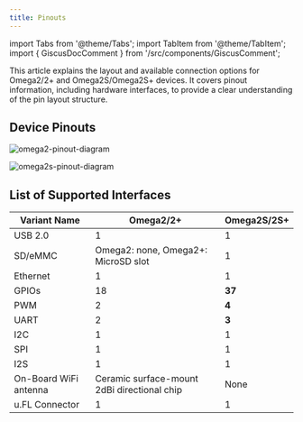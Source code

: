 ```yaml
---
title: Pinouts
---
```


import Tabs from '@theme/Tabs';
import TabItem from '@theme/TabItem';
import { GiscusDocComment } from '/src/components/GiscusComment';

This article explains the layout and available connection options for Omega2/2+ and Omega2S/Omega2S+ devices. It covers pinout information, including hardware interfaces, to provide a clear understanding of the pin layout structure.

## Device Pinouts

<Tabs>
  <TabItem value="omega2" label="Omega2" default>

![omega2-pinout-diagram](./assets/omega2-pinout.png)

  </TabItem>
  <TabItem value="omega2s" label="Omega2S">

![omega2s-pinout-diagram](./assets/omega2s-pinout.png)

  </TabItem>
</Tabs>

## List of Supported Interfaces

| Variant Name          | Omega2/2+                                   | Omega2S/2S+ |
|-----------------------|---------------------------------------------|-------------|
| USB 2.0               | 1                                           | 1           |
| SD/eMMC               | Omega2: none, Omega2+: MicroSD slot         | 1           |
| Ethernet              | 1                                           | 1           |
| GPIOs                 | 18                                          | **37**      |
| PWM                   | 2                                           | **4**       |
| UART                  | 2                                           | **3**       |
| I2C                   | 1                                           | 1           |
| SPI                   | 1                                           | 1           |  
| I2S                   | 1                                           | 1           |
| On-Board WiFi antenna | Ceramic surface-mount 2dBi directional chip | None        |
| u.FL Connector        | 1                                           | 1           |

<GiscusDocComment />
